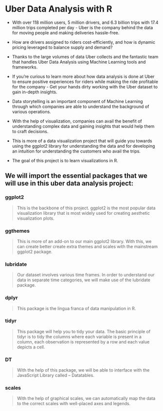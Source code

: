 # Uber Data Analysis with R

- With over 118 million users, 5 million drivers, and 6.3 billion trips with 17.4 million trips completed per day - Uber is the company behind the data for moving people and making deliveries hassle-free.
- How are drivers assigned to riders cost-efficiently, and how is dynamic pricing leveraged to balance supply and demand? 
- Thanks to the large volumes of data Uber collects and the fantastic team that handles Uber Data Analysis using Machine Learning tools and frameworks. 
- If you’re curious to learn more about how data analysis is done at Uber to ensure positive experiences for riders while making the ride profitable for the company - Get your hands dirty working with the Uber dataset to gain in-depth insights.


- Data storytelling is an important component of Machine Learning through which companies are able to understand the background of various operations. 
- With the help of visualization, companies can avail the benefit of understanding complex data and gaining insights that would help them to craft decisions. 
- This is more of a data visualization project that will guide you towards using the ggplot2 library for understanding the data and for developing an intuition for understanding the customers who avail the trips.

- The goal of this project is to learn visualizations in R.

## We will import the essential packages that we will use in this uber data analysis project:

### ggplot2
>This is the backbone of this project. ggplot2 is the most popular data visualization library that is most widely used for creating aesthetic visualization plots.

### ggthemes
>This is more of an add-on to our main ggplot2 library. With this, we can create better create extra themes and scales with the mainstream ggplot2 package.

### lubridate
>Our dataset involves various time frames. In order to understand our data in separate time categories, we will make use of the lubridate package.

### dplyr
>This package is the lingua franca of data manipulation in R.

### tidyr
>This package will help you to tidy your data. The basic principle of tidyr is to tidy the columns where each variable is present in a column, each observation is represented by a row and each value depicts a cell.

### DT
>With the help of this package, we will be able to interface with the JavaScript Library called – Datatables.

### scales
>With the help of graphical scales, we can automatically map the data to the correct scales with well-placed axes and legends.
